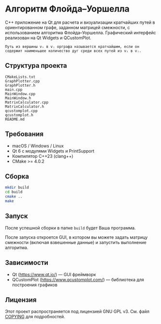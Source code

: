 # Алгоритм Флойда–Уоршелла

C++ приложение на Qt для расчета и визуализации кратчайших путей в ориентированном графе, заданном матрицей смежности, с использованием алгоритма Флойда–Уоршелла. Графический интерфейс реализован на Qt Widgets и QCustomPlot.

```
Путь из вершины vᵢ в vⱼ орграфа называется кратчайшим, если он содержит наименьшее количество дуг среди всех путей из vᵢ в vⱼ.
```

## Структура проекта
```text
CMakeLists.txt
GraphPlotter.cpp
GraphPlotter.h
main.cpp
MainWindow.cpp
MainWindow.h
MatrixCalculator.cpp
MatrixCalculator.h
qcustomplot.cpp
qcustomplot.h
README.md
```

## Требования

- macOS / Windows / Linux
- Qt 6 с модулями Widgets и PrintSupport
- Компилятор C++23 (clang++)
- CMake >= 4.0.2

## Сборка
```bash
mkdir build
cd build
cmake ..
make
```

## Запуск

После успешной сборки в папке ```build``` будет Ваша программа.

После запуска откроется GUI, в котором вы можете задать матрицу смежности (включая взвешенные данные) и запустить выполнение алгоритма.

## Зависимости

- Qt (https://www.qt.io/) — GUI фреймворк
- QCustomPlot (https://www.qcustomplot.com/) — библиотека для построения графиков

## Лицензия

Этот проект распространяется под лицензией GNU GPL v3.
См. файл [COPYING](COPYING) для подробностей.
